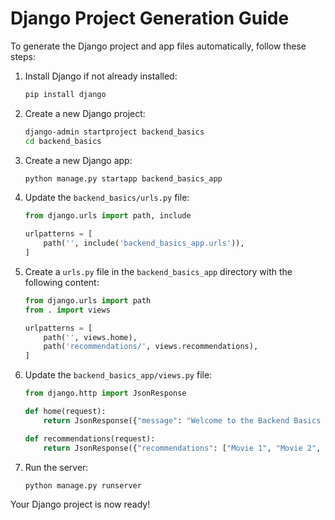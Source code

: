 
# Django Project Generation Guide

To generate the Django project and app files automatically, follow these steps:

1. Install Django if not already installed:
   ```bash
   pip install django
   ```

2. Create a new Django project:
   ```bash
   django-admin startproject backend_basics
   cd backend_basics
   ```

3. Create a new Django app:
   ```bash
   python manage.py startapp backend_basics_app
   ```

4. Update the `backend_basics/urls.py` file:
   ```python
   from django.urls import path, include

   urlpatterns = [
       path('', include('backend_basics_app.urls')),
   ]
   ```

5. Create a `urls.py` file in the `backend_basics_app` directory with the following content:
   ```python
   from django.urls import path
   from . import views

   urlpatterns = [
       path('', views.home),
       path('recommendations/', views.recommendations),
   ]
   ```

6. Update the `backend_basics_app/views.py` file:
   ```python
   from django.http import JsonResponse

   def home(request):
       return JsonResponse({"message": "Welcome to the Backend Basics API with Django!"})

   def recommendations(request):
       return JsonResponse({"recommendations": ["Movie 1", "Movie 2", "Movie 3"]})
   ```

7. Run the server:
   ```bash
   python manage.py runserver
   ```

Your Django project is now ready!
